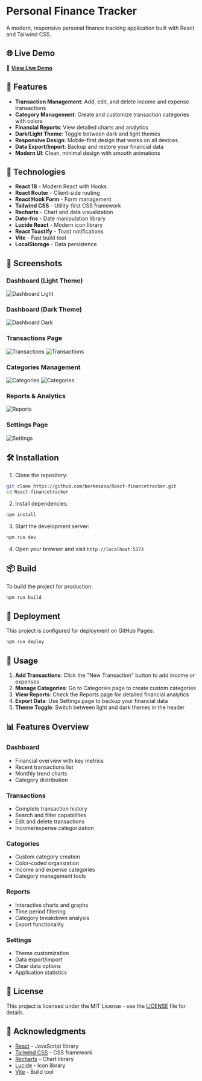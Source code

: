 # Personal Finance Tracker

A modern, responsive personal finance tracking application built with React and Tailwind CSS.

## 🌐 Live Demo

🔗 **[View Live Demo](https://berkesasa.github.io/React-financetracker/)**

## 🌟 Features

- **Transaction Management**: Add, edit, and delete income and expense transactions
- **Category Management**: Create and customize transaction categories with colors
- **Financial Reports**: View detailed charts and analytics
- **Dark/Light Theme**: Toggle between dark and light themes
- **Responsive Design**: Mobile-first design that works on all devices
- **Data Export/Import**: Backup and restore your financial data
- **Modern UI**: Clean, minimal design with smooth animations

## 🚀 Technologies

- **React 18** - Modern React with Hooks
- **React Router** - Client-side routing
- **React Hook Form** - Form management
- **Tailwind CSS** - Utility-first CSS framework
- **Recharts** - Chart and data visualization
- **Date-fns** - Date manipulation library
- **Lucide React** - Modern icon library
- **React Toastify** - Toast notifications
- **Vite** - Fast build tool
- **LocalStorage** - Data persistence

## 📱 Screenshots

### Dashboard (Light Theme)
![Dashboard Light](./src/screenshots/dashboard-light.png)

### Dashboard (Dark Theme)
![Dashboard Dark](./src/screenshots/dashboard-dark.png)

### Transactions Page
![Transactions](./src/screenshots/transactions-1.png)
![Transactions](./src/screenshots/transactions-2.png)

### Categories Management
![Categories](./src/screenshots/categories-1.png)
![Categories](./src/screenshots/categories-2.png)

### Reports & Analytics
![Reports](./src/screenshots/reports.png)

### Settings Page
![Settings](./src/screenshots/settings.png)

## 🛠️ Installation

1. Clone the repository:
```bash
git clone https://github.com/berkesasa/React-financetracker.git
cd React-financetracker
```

2. Install dependencies:
```bash
npm install
```

3. Start the development server:
```bash
npm run dev
```

4. Open your browser and visit `http://localhost:5173`

## 📦 Build

To build the project for production:

```bash
npm run build
```

## 🚀 Deployment

This project is configured for deployment on GitHub Pages:

```bash
npm run deploy
```

## 🎯 Usage

1. **Add Transactions**: Click the "New Transaction" button to add income or expenses
2. **Manage Categories**: Go to Categories page to create custom categories
3. **View Reports**: Check the Reports page for detailed financial analytics
4. **Export Data**: Use Settings page to backup your financial data
5. **Theme Toggle**: Switch between light and dark themes in the header

## 📊 Features Overview

### Dashboard
- Financial overview with key metrics
- Recent transactions list
- Monthly trend charts
- Category distribution

### Transactions
- Complete transaction history
- Search and filter capabilities
- Edit and delete transactions
- Income/expense categorization

### Categories
- Custom category creation
- Color-coded organization
- Income and expense categories
- Category management tools

### Reports
- Interactive charts and graphs
- Time period filtering
- Category breakdown analysis
- Export functionality

### Settings
- Theme customization
- Data export/import
- Clear data options
- Application statistics

## 📄 License

This project is licensed under the MIT License - see the [LICENSE](LICENSE.txt) file for details.

## 🙏 Acknowledgments

- [React](https://reactjs.org/) - JavaScript library
- [Tailwind CSS](https://tailwindcss.com/) - CSS framework
- [Recharts](https://recharts.org/) - Chart library
- [Lucide](https://lucide.dev/) - Icon library
- [Vite](https://vitejs.dev/) - Build tool
